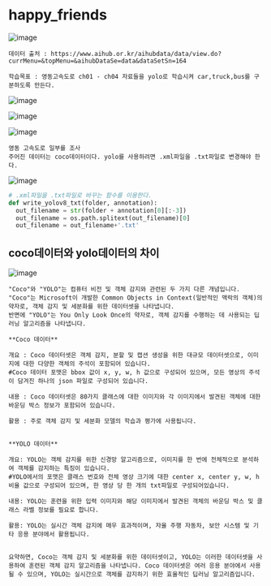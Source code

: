 # happy_friends
![image](https://github.com/sesac-google-ai-1st/happy_friends/assets/107024182/0909b93f-39fb-4e3d-8318-5e71d0628117)
```
데이터 출처 : https://www.aihub.or.kr/aihubdata/data/view.do?currMenu=&topMenu=&aihubDataSe=data&dataSetSn=164
```

```
학습목표 : 영동고속도로 ch01 - ch04 자료들을 yolo로 학습시켜 car,truck,bus를 구분하도록 만든다.
```

![image](https://github.com/sesac-google-ai-1st/happy_friends/assets/147118232/523939c7-0ba1-4341-864e-69f7151c113b)

![image](https://github.com/sesac-google-ai-1st/happy_friends/assets/147118232/c26726d7-ae58-49a3-84e8-a0936f7d9003)

![image](https://github.com/sesac-google-ai-1st/happy_friends/assets/147118232/88266b98-a53e-40e4-9f6d-1825534d3150)

```
영동 고속도로 일부를 조사
주어진 데이터는 coco데이터이다. yolo를 사용하려면 .xml파일을 .txt파일로 변경해야 한다.
```
![image](https://github.com/sesac-google-ai-1st/happy_friends/assets/147118232/b2bcfd6a-340e-4c2f-b84a-fe932e2eb8a0)

```python
# .xml파일을 .txt파일로 바꾸는 함수를 이용한다.
def write_yolov8_txt(folder, annotation):
  out_filename = str(folder + annotation[0][:-3])
  out_filename = os.path.splitext(out_filename)[0]
  out_filename = out_filename+'.txt'
```

## coco데이터와 yolo데이터의 차이

![image](https://github.com/sesac-google-ai-1st/happy_friends/assets/147118232/500ffcde-95ef-4c83-88bf-111ff9972ecd)

```
"Coco"와 "YOLO"는 컴퓨터 비전 및 객체 감지와 관련된 두 가지 다른 개념입니다. 
"Coco"는 Microsoft이 개발한 Common Objects in Context(일반적인 맥락의 객체)의 약자로, 객체 감지 및 세분화를 위한 데이터셋을 나타냅니다. 
반면에 "YOLO"는 You Only Look Once의 약자로, 객체 감지를 수행하는 데 사용되는 딥러닝 알고리즘을 나타냅니다.

**Coco 데이터**

개요 : Coco 데이터셋은 객체 감지, 분할 및 캡션 생성을 위한 대규모 데이터셋으로, 이미지에 대한 다양한 객체의 주석이 포함되어 있습니다.
#Coco 데이터 포맷은 bbox 값이 x, y, w, h 값으로 구성되어 있으며, 모든 영상의 주석이 담겨진 하나의 json 파일로 구성되어 있습니다.

내용 : Coco 데이터셋은 80가지 클래스에 대한 이미지와 각 이미지에서 발견된 객체에 대한 바운딩 박스 정보가 포함되어 있습니다.

활용 : 주로 객체 감지 및 세분화 모델의 학습과 평가에 사용됩니다.


**YOLO 데이터**

개요: YOLO는 객체 감지를 위한 신경망 알고리즘으로, 이미지를 한 번에 전체적으로 분석하여 객체를 감지하는 특징이 있습니다.
#YOLO에서의 포맷은 클래스 번호와 전체 영상 크기에 대한 center x, center y, w, h 비율 값으로 구성되어 있으며, 한 영상 당 한 개의 txt파일로 구성되어있습니다. 

내용: YOLO는 훈련을 위한 입력 이미지와 해당 이미지에서 발견된 객체의 바운딩 박스 및 클래스 라벨 정보를 필요로 합니다.

활용: YOLO는 실시간 객체 감지에 매우 효과적이며, 자율 주행 자동차, 보안 시스템 및 기타 응용 분야에서 활용됩니다.


요약하면, Coco는 객체 감지 및 세분화를 위한 데이터셋이고, YOLO는 이러한 데이터셋을 사용하여 훈련된 객체 감지 알고리즘을 나타냅니다. Coco 데이터셋은 여러 응용 분야에서 사용될 수 있으며, YOLO는 실시간으로 객체를 감지하기 위한 효율적인 딥러닝 알고리즘입니다.
```
